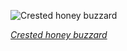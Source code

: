 
![Crested honey buzzard](https://upload.wikimedia.org/wikipedia/commons/thumb/5/5d/Oriental_honey_buzzard_Mudumalai_Mar21_DSC01405.jpg/450px-Oriental_honey_buzzard_Mudumalai_Mar21_DSC01405.jpg)

*[Crested honey buzzard](https://wikipedia.org/wiki/File:Oriental_honey_buzzard_Mudumalai_Mar21_DSC01405.jpg)*
